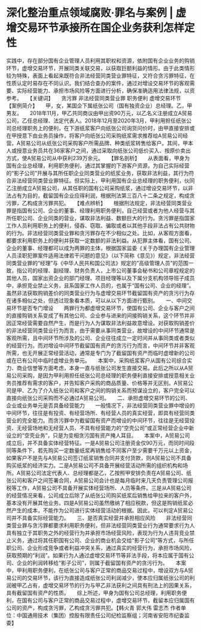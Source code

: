 # 深化整治重点领域腐败·罪名与案例 | 虚增交易环节承接所在国企业务获利怎样定性

实践中，存在部分国有企业管理人员利用其职权和资源，依附国有企业业务的购销环节，虚增交易环节，开展同类关联交易，以获取巨额利益的情形。由于此类情形较为特殊，表面上看起来既符合非法经营同类营业罪特征，又符合贪污罪特征，在性质认定时易存在不同认识。我们结合查办的案件，通过对增设交易环节的客观需要、实际经营能力、承担市场风险等方面进行分析，确保准确适用法律法规，以资参考。　　【关键词】　　贪污罪 非法经营同类营业罪 职务便利 虚增交易环节　　【案例简介】　　甲，女，某国企下属纸张公司（国有独资企业）总经理。乙，甲男友。　　2018年11月，甲乙共同商议由甲出资90万元，以乙名义注册成立A贸易公司，乙任总经理、法定代表人。2018年12月至2020年3月，甲利用担任纸张公司总经理职务上的便利，在下游纸浆客户向纸张公司询货问价时，由甲直接安排或在甲授意下由业务员操作，将客户向纸张公司采购纸浆需求推荐给A贸易公司经营。A贸易公司从纸张公司采购客户所需品牌、种类纸浆转售给客户。其间，甲本人或授意业务员共在36家客户之间，通过采取向纸张公司低价买入、按原价卖出方式，使A贸易公司从中获利239万余元。　　【罪名剖析】　　从表面看，甲身为国有企业总经理，利用职务便利，通过其掌握的下游客户资源，为自己实际经营的“影子公司”开展与其所任职企业同类营业的纸浆业务，获取非法利益，其行为符合非法经营同类营业罪特征。但实际上，甲利用国有企业总经理的职务便利，伙同乙注册成立A贸易公司，从其任职的国有公司采购纸浆，通过增设交易环节，以非法占有为目的，截留国有企业应得利润，根据刑法第三百八十二条之规定，构成贪污罪，乙构成贪污罪共犯。　　【难点辨析】　　根据刑法规定，非法经营同类营业罪是指国有公司、企业的董事、经理利用职务便利，自己经营或者为他人经营与其所任职公司、企业同类的营业，谋取非法利益、数额巨大的行为。贪污罪是指国家工作人员利用职务上的便利，侵吞、窃取、骗取或者以其他手段非法占有公共财物的行为。非法经营同类营业罪和贪污罪存在不少相似之处。比如，从客观方面看，都要求利用职务上的便利并获取一定数额的非法利益。从犯罪主体看，国有公司、企业的董事、经理都可以成为两罪的主体，根据国家监委《关于办理国有企业管理人员渎职犯罪案件适用法律若干问题的意见》（以下简称《意见》）规定，非法经营同类营业罪的“经理”与《中华人民共和国公司法》规定的“高级管理人员”的范围一致，指公司的经理、副经理、财务负责人，上市公司董事会秘书和公司章程规定的其他人员，国家出资企业的部门经理、项目经理等以及下属分支机构领导班子成员中，承担竞业禁止义务，且系国家工作人员的，也属于“国有公司、企业的经理”。虽然非法获取购销差价的同类营业行为与虚增交易环节截留国有资产的贪污行为存在诸多相似之处，但透过现象看本质，可以从以下方面进行甄别。　　一、中间交易环节是否专门增设　　两罪行为都虚增交易环节，使国有公司、企业与客户之间的直接购销关系变成了有其他公司、企业参与进来的间接购销关系，这个环节并非因正常经营需要自然产生，而是行为人为谋取非法利益故意增设。对获取购销差价的非法经营同类营业行为而言，由于需要从事同类营业，故增设的中间环节通常是客观所需，且中间环节所涉及的公司、企业往往成立一定时间并从事同类或者类似的经营行为。而对增设中间环节截留国有资产的贪污行为而言，中间环节并非客观所需，也无开展正常经营活动，通常是专门为了截留国有资产而临时虚增新的公司或在已有公司中临时虚增业务单元。　　本案中，采购纸浆客户从国有公司综合实力、商业信誉等方面考虑，本身一直与纸张公司发生直接交易。此后之所以从A贸易公司采购，是因为甲利用担任纸张公司总经理的职务便利直接安排或授意相关业务员推荐有需求的客户，并告知客户采购的商品质量、价格等并无区别。A贸易公司是甲、乙为了介入纸张公司和客户之间的购销关系而预谋设立的，客户完全可以直接向纸张公司采购而不必通过A贸易公司。　　二、承担虚增交易环节的公司、企业或业务单元是否具备经营能力　　一般情况下，非法经营同类营业罪中增设的中间环节，往往是有投资、有经营场所、有经营人员的真实经营，即具有经营同类营业的完全能力。而贪污罪中为截留国有资产而增设的中间环节，往往是无经营投资、无经营场地和无经营人员、不具有经营能力的“空壳公司”或正常经营企业中新设立的“空壳业务”，只是为变相贪污国有资产掩人耳目。　　本案中，A贸易公司成立后，并不具备实体经营特征。一是A贸易公司注册资金仅90万元，而同时间段同等条件下，若先购买一定数量纸浆再销售给不同客户至少需要千万元以上资金，如果客户不是先与A贸易公司签订纸浆销售合同并支付货款，则A贸易公司不具备购买纸浆的经济实力。二是A贸易公司不具备开展经营活动所需的组织机构和场所。A贸易公司法定代表人、总经理都是乙，乙按照甲安排负责在A贸易公司、纸张公司和客户之间签署合同，A贸易公司会计也是每月临时来几天负责管理公司报税等工作，A贸易公司不具备开展实体经营场所、人员等条件。三是从A贸易公司的经营情况来看，公司成立后除了从纸张公司购买纸浆后销售给甲拉来的客户外，基本没有开展其他业务。四是A贸易公司虽然缴纳了相应税款，但这是购销纸浆必然产生的成本，不能作为公司进行实体经营活动的根据。因此，可以判定A贸易公司并不具备实际经营能力。　　三、是否真实经营并承担相应风险　　非法经营同类营业罪与贪污罪都要求利用职务便利，但非法经营同类营业行为通常要求行为人具有独立于其职务之外的经营行为并承担市场经营风险，表现为行为人违背竞业禁止义务，通过将其任职国有公司、企业的商业机会交给“影子公司”等方式，与所任职公司、企业形成竞争或者利益冲突关系，通过真实的经营行为，承担市场风险，获取预期的“利润”。如果行为人通过虚增交易环节等非法手段，将本应属于国有公司、企业的利润转移给“影子公司”，则属于截留国有资产的贪污行为。　　本案中，甲利用职务便利，在纸张公司与客户正常的商品交易过程中，增设双方与A贸易公司的交易环节，该行为直接造成纸张公司利润减少，使本应归属纸张公司的利润被甲乙占有，虚增交易环节的行为与甲乙非法获利之间具有刑法上的因果关系，具有截留国有资产的性质。　　综上所述，甲身为国有公司总经理，利用职务便利，在国有公司与客户正常的商品交易过程中，虚增交易环节，截留本应归属国有公司的资产，构成贪污罪，乙构成贪污罪共犯。【韩火青 郭大伟 雷志杰 作者单位：中国通用技术（集团）控股有限责任公司纪检监察组；河南省安阳市纪委监委】